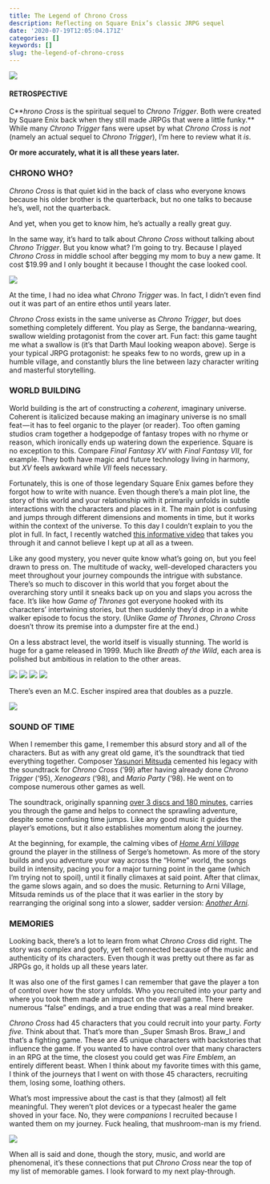 ```yaml
---
title: The Legend of Chrono Cross
description: Reflecting on Square Enix’s classic JRPG sequel
date: '2020-07-19T12:05:04.171Z'
categories: []
keywords: []
slug: the-legend-of-chrono-cross
---
```


![](/Users/devonwells/Downloads/medium-export/posts/md_1656519559749/img/1__0HDyMyOzx__jLGlZmH__LaKw.png)

#### RETROSPECTIVE

C**_hrono Cross_ is the spiritual sequel to _Chrono Trigger_. Both were created by Square Enix back when they still made JRPGs that were a little funky.** While many _Chrono Trigger_ fans were upset by what _Chrono Cross_ is _not_ (namely an actual sequel to _Chrono Trigger_), I’m here to review what it _is_.

**Or more accurately, what it is all these years later.**

### CHRONO WHO?

_Chrono Cross_ is that quiet kid in the back of class who everyone knows because his older brother is the quarterback, but no one talks to because he’s, well, not the quarterback.

And yet, when you get to know him, he’s actually a really great guy.

In the same way, it’s hard to talk about _Chrono Cross_ without talking about _Chrono Trigger_. But you know what? I’m going to try. Because I played _Chrono Cross_ in middle school after begging my mom to buy a new game. It cost $19.99 and I only bought it because I thought the case looked cool.

![](/Users/devonwells/Downloads/medium-export/posts/md_1656519559749/img/1__Ef__FAM1ITuVH3JGouXPjjQ.jpeg)

At the time, I had no idea what _Chrono Trigger_ was. In fact, I didn’t even find out it was part of an entire ethos until years later.

_Chrono Cross_ exists in the same universe as _Chrono Trigger_, but does something completely different. You play as Serge, the bandanna-wearing, swallow wielding protagonist from the cover art. Fun fact: this game taught me what a swallow is (it’s that Darth Maul looking weapon above). Serge is your typical JRPG protagonist: he speaks few to no words, grew up in a humble village, and constantly blurs the line between lazy character writing and masterful storytelling.

### WORLD BUILDING

World building is the art of constructing a _coherent_, imaginary universe. Coherent is italicized because making an imaginary universe is no small feat — it has to feel organic to the player (or reader). Too often gaming studios cram together a hodgepodge of fantasy tropes with no rhyme or reason, which ironically ends up watering down the experience. Square is no exception to this. Compare _Final Fantasy XV_ with _Final Fantasy VII_, for example. They both have magic and future technology living in harmony, but _XV_ feels awkward while _VII_ feels necessary.

Fortunately, this is one of those legendary Square Enix games before they forgot how to write with nuance. Even though there’s a main plot line, the story of this world and your relationship with it primarily unfolds in subtle interactions with the characters and places in it. The main plot is confusing and jumps through different dimensions and moments in time, but it works within the context of the universe. To this day I couldn’t explain to you the plot in full. In fact, I recently watched [this informative video](https://www.youtube.com/watch?v=gTlCXofUIaE) that takes you through it and cannot believe I kept up at all as a tween.

Like any good mystery, you never quite know what’s going on, but you feel drawn to press on. The multitude of wacky, well-developed characters you meet throughout your journey compounds the intrigue with substance. There’s so much to discover in this world that you forget about the overarching story until it sneaks back up on you and slaps you across the face. It’s like how _Game of Thrones_ got everyone hooked with its characters’ intertwining stories, but then suddenly they’d drop in a white walker episode to focus the story. (Unlike _Game of Thrones_, _Chrono Cross_ doesn’t throw its premise into a dumpster fire at the end.)

On a less abstract level, the world itself is visually stunning. The world is huge for a game released in 1999. Much like _Breath of the Wild_, each area is polished but ambitious in relation to the other areas.

![](/Users/devonwells/Downloads/medium-export/posts/md_1656519559749/img/1__S5E6zLseaaBj9VN1CrxecA.png)
![](/Users/devonwells/Downloads/medium-export/posts/md_1656519559749/img/1____t6p9__756BvYjL3y8brfaQ.png)
![](/Users/devonwells/Downloads/medium-export/posts/md_1656519559749/img/1__87oOt4CQrdPHIr0fVArK1w.png)
![](/Users/devonwells/Downloads/medium-export/posts/md_1656519559749/img/1__m6z9gJT__uFokSYU__ipqDhw.png)

There’s even an M.C. Escher inspired area that doubles as a puzzle.

![](/Users/devonwells/Downloads/medium-export/posts/md_1656519559749/img/1__XK1mPY0Y2yPf4FNKwUZaIQ.jpeg)

### SOUND OF TIME

When I remember this game, I remember this absurd story and all of the characters. But as with any great old game, it’s the soundtrack that tied everything together. Composer [Yasunori Mitsuda](https://en.wikipedia.org/wiki/Yasunori_Mitsuda) cemented his legacy with the soundtrack for _Chrono Cross_ (’99) after having already done _Chrono Trigger_ (‘95), _Xenogears_ (‘98), and _Mario Party_ (‘98). He went on to compose numerous other games as well.

The soundtrack, originally spanning [over 3 discs and 180 minutes](https://en.wikipedia.org/wiki/Music_of_Chrono_Cross), carries you through the game and helps to connect the sprawling adventure, despite some confusing time jumps. Like any good music it guides the player’s emotions, but it also establishes momentum along the journey.

At the beginning, for example, the calming vibes of [_Home Arni Village_](https://www.youtube.com/watch?v=Z8ILhJCr60A) ground the player in the stillness of Serge’s hometown. As more of the story builds and you adventure your way across the “Home” world, the songs build in intensity, pacing you for a major turning point in the game (which I’m trying not to spoil), until it finally climaxes at said point. After that climax, the game slows again, and so does the music. Returning to Arni Village, Mitsuda reminds us of the place that it was earlier in the story by rearranging the original song into a slower, sadder version: [_Another Arni_](https://youtu.be/GGZvYTIPo10?list=PLe49bTB1MEI2UcYl9lzqn5MeUH5aaGhdu)_._

### MEMORIES

Looking back, there’s a lot to learn from what _Chrono Cross_ did right. The story was complex and goofy, yet felt connected because of the music and authenticity of its characters. Even though it was pretty out there as far as JRPGs go, it holds up all these years later.

It was also one of the first games I can remember that gave the player a ton of control over how the story unfolds. Who you recruited into your party and where you took them made an impact on the overall game. There were numerous “false” endings, and a true ending that was a real mind breaker.

_Chrono Cross_ had 45 characters that you could recruit into your party. _Forty five._ Think about that. That’s more than _Super Smash Bros. Braw_l and that’s a fighting game. These are 45 unique characters with backstories that influence the game. If you wanted to have control over that many characters in an RPG at the time, the closest you could get was _Fire Emblem_, an entirely different beast. When I think about my favorite times with this game, I think of the journeys that I went on with those 45 characters, recruiting them, losing some, loathing others.

What’s most impressive about the cast is that they (almost) all felt meaningful. They weren’t plot devices or a typecast healer the game shoved in your face. No, they were _companions_ I recruited because I wanted them on my journey. Fuck healing, that mushroom-man is my friend.

![](/Users/devonwells/Downloads/medium-export/posts/md_1656519559749/img/1__D__NZbqq__Mw8sHdRsPKR__dA.png)

When all is said and done, though the story, music, and world are phenomenal, it’s these connections that put _Chrono Cross_ near the top of my list of memorable games. I look forward to my next play-through.
